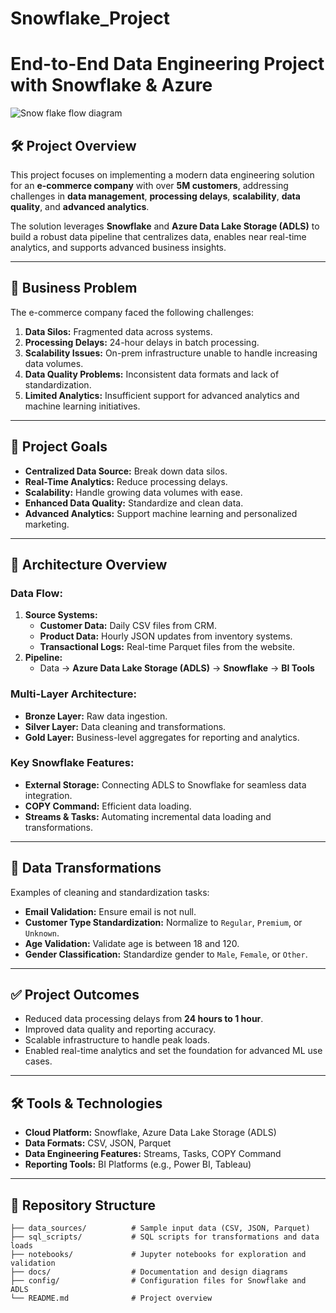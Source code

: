 # Snowflake_Project
# End-to-End Data Engineering Project with Snowflake & Azure  

![Snow flake flow diagram](https://github.com/user-attachments/assets/991a45f8-0cd3-4bbd-becf-2749172618a0)

## 🛠️ Project Overview  
This project focuses on implementing a modern data engineering solution for an **e-commerce company** with over **5M customers**, addressing challenges in **data management**, **processing delays**, **scalability**, **data quality**, and **advanced analytics**.

The solution leverages **Snowflake** and **Azure Data Lake Storage (ADLS)** to build a robust data pipeline that centralizes data, enables near real-time analytics, and supports advanced business insights.

---

## 🚀 Business Problem  
The e-commerce company faced the following challenges:  
1. **Data Silos:** Fragmented data across systems.  
2. **Processing Delays:** 24-hour delays in batch processing.  
3. **Scalability Issues:** On-prem infrastructure unable to handle increasing data volumes.  
4. **Data Quality Problems:** Inconsistent data formats and lack of standardization.  
5. **Limited Analytics:** Insufficient support for advanced analytics and machine learning initiatives.  

---

## 🎯 Project Goals  
- **Centralized Data Source:** Break down data silos.  
- **Real-Time Analytics:** Reduce processing delays.  
- **Scalability:** Handle growing data volumes with ease.  
- **Enhanced Data Quality:** Standardize and clean data.  
- **Advanced Analytics:** Support machine learning and personalized marketing.  

---

## 🔧 Architecture Overview  
### Data Flow:  
1. **Source Systems:**  
   - **Customer Data:** Daily CSV files from CRM.  
   - **Product Data:** Hourly JSON updates from inventory systems.  
   - **Transactional Logs:** Real-time Parquet files from the website.  
2. **Pipeline:**  
   - Data → **Azure Data Lake Storage (ADLS)** → **Snowflake** → **BI Tools**  

### Multi-Layer Architecture:  
- **Bronze Layer:** Raw data ingestion.  
- **Silver Layer:** Data cleaning and transformations.  
- **Gold Layer:** Business-level aggregates for reporting and analytics.  

### Key Snowflake Features:  
- **External Storage:** Connecting ADLS to Snowflake for seamless data integration.  
- **COPY Command:** Efficient data loading.  
- **Streams & Tasks:** Automating incremental data loading and transformations.  

---

## 🧹 Data Transformations  
Examples of cleaning and standardization tasks:  
- **Email Validation:** Ensure email is not null.  
- **Customer Type Standardization:** Normalize to `Regular`, `Premium`, or `Unknown`.  
- **Age Validation:** Validate age is between 18 and 120.  
- **Gender Classification:** Standardize gender to `Male`, `Female`, or `Other`.  

---

## ✅ Project Outcomes  
- Reduced data processing delays from **24 hours to 1 hour**.  
- Improved data quality and reporting accuracy.  
- Scalable infrastructure to handle peak loads.  
- Enabled real-time analytics and set the foundation for advanced ML use cases.  

---

## 🛠️ Tools & Technologies  
- **Cloud Platform:** Snowflake, Azure Data Lake Storage (ADLS)  
- **Data Formats:** CSV, JSON, Parquet  
- **Data Engineering Features:** Streams, Tasks, COPY Command  
- **Reporting Tools:** BI Platforms (e.g., Power BI, Tableau)  

---

## 📂 Repository Structure  
```plaintext
├── data_sources/          # Sample input data (CSV, JSON, Parquet)  
├── sql_scripts/           # SQL scripts for transformations and data loads  
├── notebooks/             # Jupyter notebooks for exploration and validation  
├── docs/                  # Documentation and design diagrams  
├── config/                # Configuration files for Snowflake and ADLS  
└── README.md              # Project overview  

